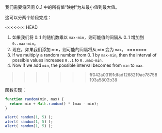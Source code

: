 我们需要将区间 0..1 中的所有值“映射”为从最小值到最大值。

这可以分两个阶段完成：

<<<<<<< HEAD
1. 如果我们将 0..1 的随机数乘以 `max-min`，则可能值的间隔从 0..1 增加到 `0..max-min`。
2. 现在，如果我们添加 `min`，则可能的间隔将从 `min` 变为 `max`。
=======
1. If we multiply a random number from 0..1 by `max-min`, then the interval of possible values increases `0..1` to `0..max-min`.
2. Now if we add `min`, the possible interval becomes from `min` to `max`.
>>>>>>> ff042a03191dfad1268219ae78758193a5803b38

函数实现：

```js run
function random(min, max) {
  return min + Math.random() * (max - min);
}

alert( random(1, 5) ); 
alert( random(1, 5) ); 
alert( random(1, 5) ); 
```
